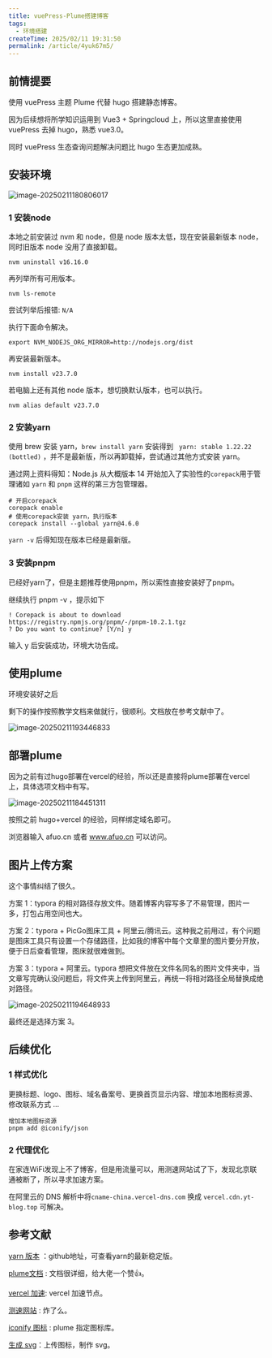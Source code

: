 ```yaml
---
title: vuePress-Plume搭建博客
tags:
  - 环境搭建
createTime: 2025/02/11 19:31:50
permalink: /article/4yuk67m5/
---
```

## 前情提要

使用 vuePress 主题 Plume 代替 hugo 搭建静态博客。

因为后续想将所学知识运用到 Vue3 + Springcloud 上，所以这里直接使用 vuePress 去掉 hugo，熟悉 vue3.0。

同时 vuePress 生态查询问题解决问题比 hugo 生态更加成熟。

## 安装环境

![image-20250211180806017](https://afuo-blog.oss-cn-beijing.aliyuncs.com/vuePress-Plume.assets/image-20250211180806017.png)

### 1 安装node

本地之前安装过 nvm 和 node，但是 node 版本太低，现在安装最新版本 node，同时旧版本 node 没用了直接卸载。

```shell
nvm uninstall v16.16.0 
```

再列举所有可用版本。

```shell
nvm ls-remote
```

尝试列举后报错: `N/A`

执行下面命令解决。

```shell
export NVM_NODEJS_ORG_MIRROR=http://nodejs.org/dist
```

再安装最新版本。

```shell
nvm install v23.7.0
```

若电脑上还有其他 node 版本，想切换默认版本，也可以执行。

```shell
nvm alias default v23.7.0
```

### 2 安装yarn

使用 brew 安装 yarn，`brew install yarn` 安装得到 ` yarn: stable 1.22.22 (bottled)` ，并不是最新版，所以再卸载掉，尝试通过其他方式安装 yarn。

通过网上资料得知：Node.js 从大概版本 14 开始加入了实验性的`corepack`用于管理诸如 `yarn` 和 `pnpm` 这样的第三方包管理器。

```shell
# 开启corepack
corepack enable
# 使用corepack安装 yarn，执行版本
corepack install --global yarn@4.6.0
```

`yarn -v` 后得知现在版本已经是最新版。

### 3 安装pnpm

已经好yarn了，但是主题推荐使用pnpm，所以索性直接安装好了pnpm。

继续执行 pnpm -v ，提示如下

```shell
! Corepack is about to download https://registry.npmjs.org/pnpm/-/pnpm-10.2.1.tgz                                                                                                       
? Do you want to continue? [Y/n] y    
```

输入 y 后安装成功，环境大功告成。

## 使用plume

环境安装好之后

剩下的操作按照教学文档来做就行，很顺利。文档放在参考文献中了。

![image-20250211193446833](https://afuo-blog.oss-cn-beijing.aliyuncs.com/vuePress-Plume.assets/image-20250211193446833.png)

## 部署plume

因为之前有过hugo部署在vercel的经验，所以还是直接将plume部署在vercel上，具体选项文档中有写。

![image-20250211184451311](https://afuo-blog.oss-cn-beijing.aliyuncs.com/vuePress-Plume.assets/image-20250211184451311.png)

按照之前 hugo+vercel 的经验，同样绑定域名即可。

浏览器输入 afuo.cn 或者 www.afuo.cn 可以访问。

## 图片上传方案

这个事情纠结了很久。

方案 1：typora 的相对路径存放文件。随着博客内容写多了不易管理，图片一多，打包占用空间也大。

方案 2：typora + PicGo图床工具 + 阿里云/腾讯云。这种我之前用过，有个问题是图床工具只有设置一个存储路径，比如我的博客中每个文章里的图片要分开放，便于日后查看管理，图床就很难做到。

方案 3：typora + 阿里云。typora 想把文件放在文件名同名的图片文件夹中，当文章写完确认没问题后，将文件夹上传到阿里云，再统一将相对路径全局替换成绝对路径。

![image-20250211194648933](https://afuo-blog.oss-cn-beijing.aliyuncs.com/vuePress-Plume.assets/image-20250211194648933.png)

最终还是选择方案 3。

## 后续优化

### 1 样式优化

更换标题、logo、图标、域名备案号、更换首页显示内容、增加本地图标资源、修改联系方式 ...

```shell
增加本地图标资源
pnpm add @iconify/json
```

### 2 代理优化

在家连WiFi发现上不了博客，但是用流量可以，用测速网站试了下，发现北京联通被断了，所以寻求加速方案。

在阿里云的 DNS 解析中将`cname-china.vercel-dns.com` 换成 `vercel.cdn.yt-blog.top` 可解决。

## 参考文献

[yarn 版本](https://github.com/yarnpkg/berry) ：github地址，可查看yarn的最新稳定版。

[plume文档](https://theme-plume.vuejs.press/guide/intro/) : 文档很详细，给大佬一个赞👍。

[vercel 加速](https://www.yt-blog.top/9952/): vercel 加速节点。

[测速网站](https://zhale.me/http/) : 炸了么。

[iconify 图标](https://icon-sets.iconify.design/) : plume 指定图标库。

[生成 svg](https://realfavicongenerator.net/)：上传图标，制作 svg。
